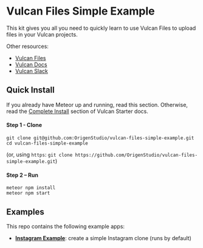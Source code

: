 # Vulcan Files Simple Example

This kit gives you all you need to quickly learn to use Vulcan Files to upload files in your Vulcan projects.

Other resources: 

- [Vulcan Files](https://github.com/OrigenStudio/vulcan-files)
- [Vulcan Docs](http://docs.vulcanjs.org)
- [Vulcan Slack](http://slack.vulcanjs.org)

## Quick Install

If you already have Meteor up and running, read this section. Otherwise, read the [Complete Install](https://github.com/VulcanJS/Vulcan-Starter#complete-install) section of Vulcan Starter docs.

#### Step 1 - Clone

```
git clone git@github.com:OrigenStudio/vulcan-files-simple-example.git
cd vulcan-files-simple-example
```

(or, using `https`: `git clone https://github.com/OrigenStudio/vulcan-files-simple-example.git`)

#### Step 2 – Run

```
meteor npm install
meteor npm start
```

## Examples

This repo contains the following example apps: 

- [**Instagram Example**](https://github.com/OrigenStudio/vulcan-files-simple-example/tree/master/packages/example-instagram): create a simple Instagram clone (runs by default)
